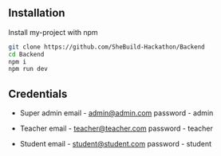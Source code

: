 
## Installation

Install my-project with npm

```bash
git clone https://github.com/SheBuild-Hackathon/Backend
cd Backend
npm i
npm run dev
```
    
## Credentials

- Super admin
email - admin@admin.com
password - admin

- Teacher
email - teacher@teacher.com
password - teacher

- Student
email - student@student.com
password - student

  